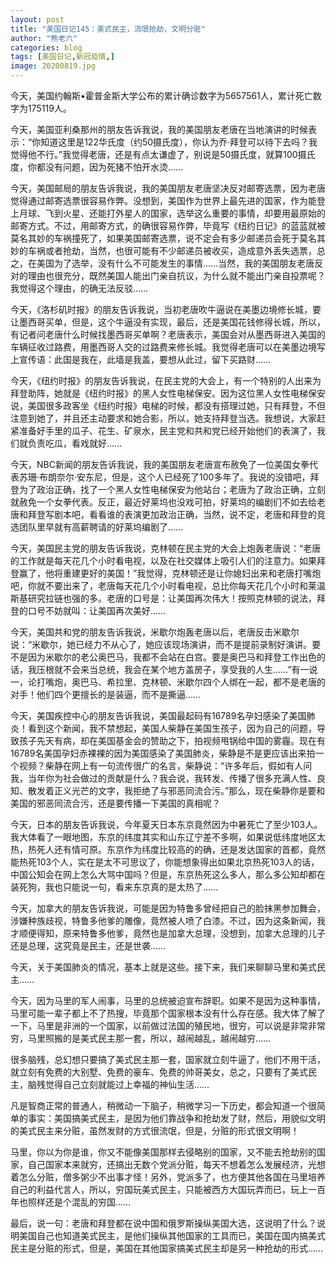 ```yaml
---
layout: post
title: "美国日记145：美式民主，流氓抢劫，文明分赃"
author: "熊老六"
categories: blog
tags: [美国日记,新冠疫情,]
image: 20200819.jpg
---
```

​​​​​​​​​​​​​​今天，美国约翰斯•霍普金斯大学公布的累计确诊数字为5657561人，累计死亡数字为175119人。

今天，美国亚利桑那州的朋友告诉我说，我的美国朋友老唐在当地演讲的时候表示：“你知道这里是122华氏度（约50摄氏度），你认为乔·拜登可以待下去吗？我觉得他不行。”我觉得老唐，还是有点太谦虚了，别说是50摄氏度，就算100摄氏度，你都没有问题，因为死猪不怕开水烫……

今天，美国邮局的朋友告诉我说，我的美国朋友老唐坚决反对邮寄选票，因为老唐觉得通过邮寄选票很容易作弊。没想到，美国作为世界上最先进的国家，作为能登上月球、飞到火星、还能打外星人的国家，选举这么重要的事情，却要用最原始的邮寄方式。不过，用邮寄方式，的确很容易作弊，毕竟写《纽约日记》的蓝蓝就被莫名其妙的车祸撞死了，如果美国邮寄选票，说不定会有多少邮递员会死于莫名其妙的车祸或者抢劫，当然，也很可能有不少邮递员被收买，造成意外丢失选票，总之，在美国为了选举，没有什么不可能发生的事情……当然，我的美国朋友老唐反对的理由也很充分，既然美国人能出门亲自抗议，为什么就不能出门亲自投票呢？我觉得这个理由，的确无法反驳……

今天，《洛杉矶时报》的朋友告诉我说，当初老唐吹牛逼说在美墨边境修长城，要让墨西哥买单，但是，这个牛逼没有实现，最后，还是美国花钱修得长城，所以，有记者问老唐什么时候找墨西哥买单啊？老唐表示，美国会对从墨西哥进入美国的车辆征收过路费，用墨西哥人交的过路费来修长城。我觉得老唐可以在美墨边境写上宣传语：此国是我在，此墙是我盖，要想从此过，留下买路财……

今天，《纽约时报》的朋友告诉我说，在民主党的大会上，有一个特别的人出来为拜登助阵，她就是《纽约时报》的黑人女性电梯保安。因为这位黑人女性电梯保安说，美国很多政客坐《纽约时报》电梯的时候，都没有搭理过她，只有拜登，不但注意到她了，并且还主动要求和她合影，所以，她支持拜登当选。我想说，大家赶紧准备好手里的瓜子、花生、矿泉水，民主党和共和党已经开始他们的表演了，我们就负责吃瓜，看戏就好……

今天，NBC新闻的朋友告诉我说，我的美国朋友老唐宣布赦免了一位美国女拳代表苏珊·布朗奈尔·安东尼，但是，这个人已经死了100多年了。我说的没错吧，拜登为了政治正确，找了一个黑人女性电梯保安为他站台；老唐为了政治正确，立刻就赦免一个女拳代表。反正，最近好莱坞也没戏可拍，好莱坞的编剧们不如去给老唐和拜登写剧本吧，看看谁的表演更加政治正确，当然，说不定，老唐和拜登的竞选团队里早就有高薪聘请的好莱坞编剧了……

今天，美国民主党的朋友告诉我说，克林顿在民主党的大会上炮轰老唐说：“老唐的工作就是每天花几个小时看电视，以及在社交媒体上吸引人们的注意力。如果拜登赢了，他将重建更好的美国！”我觉得，克林顿还是让你媳妇出来和老唐打嘴炮吧，你就不要出来了，老唐每天花几个小时看电视，总比你每天花几个小时和莱温斯基研究拉链也强的多。老唐的口号是：让美国再次伟大！按照克林顿的说法，拜登的口号不妨就叫：让美国再次美好……

今天，美国共和党的朋友告诉我说，米歇尔炮轰老唐以后，老唐反击米歇尔说：“米歇尔，她已经力不从心了，她应该现场演讲，而不是提前录制好演讲。要不是因为米歇尔的老公奥巴马，我都不会站在白宫。要是奥巴马和拜登工作出色的话，我压根就不会来当总统，我会在某个地方盖房子，享受我的人生……”有一说一，论打嘴炮，奥巴马、希拉里、克林顿、米歇尔四个人绑在一起，都不是老唐的对手！他们四个更擅长的是装逼，而不是撕逼……

今天，美国疾控中心的朋友告诉我说，美国最起码有16789名孕妇感染了美国肺炎！看到这个新闻，我不禁想起，美国人柴静在美国生孩子，因为自己的问题，导致孩子先天有病，却在美国基金会的赞助之下，拍视频甩锅给中国的雾霾。现在有16789名美国孕妇赤裸裸的因为美国感染了美国肺炎，柴静是不是更应该出来拍一个视频？柴静在网上有一句流传很广的名言，柴静说：“许多年后，假如有人问我，当年你为社会做过的贡献是什么？我会说，我转发、传播了很多充满人性、良知、散发着正义光芒的文字，我拒绝了与邪恶同流合污。”那么，现在柴静你是要和美国的邪恶同流合污，还是要传播一下美国的真相呢？

今天，日本的朋友告诉我说，今年夏天日本东京竟然因为中暑死亡了至少103人。我大体看了一眼地图，东京的纬度其实和山东辽宁差不多啊，如果说低纬度地区太热，热死人还有情可原。东京作为纬度比较高的的确，还是发达国家的首都，竟然能热死103个人，实在是太不可思议了，你能想象得出如果北京热死103人的话，中国公知会在网上怎么大骂中国吗？但是，东京热死这么多人，那么多公知却都在装死狗，我也只能说一句，看来东京真的是太热了……

今天，加拿大的朋友告诉我说，可能是因为特鲁多曾经把自己的脸抹黑参加舞会，涉嫌种族歧视，特鲁多他爹的雕像，竟然被人喷了白漆。不过，因为这条新闻，我才顺便得知，原来特鲁多他爹，竟然也是加拿大总理，没想到，加拿大总理的儿子还是总理，这究竟是民主，还是世袭……

今天，关于美国肺炎的情况，基本上就是这些。接下来，我们来聊聊马里和美式民主……

今天，因为马里的军人闹事，马里的总统被迫宣布辞职。如果不是因为这种事情，马里可能一辈子都上不了热搜，毕竟那个国家根本没有什么存在感。我大体了解了一下，马里是非洲的一个国家，以前做过法国的殖民地，很穷，可以说是非常非常穷，马里照搬的是美式民主那一套，所以，越闹越乱，越闹越穷……

很多脑残，总幻想只要搞了美式民主那一套，国家就立刻牛逼了，他们不用干活，就立刻有免费的大别墅、免费的豪车、免费的帅哥美女，总之，只要有了美式民主，脑残觉得自己立刻就能过上幸福的神仙生活……

凡是智商正常的普通人，稍微动一下脑子，稍微学习一下历史，都会知道一个很简单的事实：美国搞美式民主，是因为他们靠战争和抢劫发了财，然后，用貌似文明的美式民主来分赃，虽然发财的方式很流氓，但是，分赃的形式很文明啊！

马里，你以为你是谁，你又不能像美国那样去侵略别的国家，又不能去抢劫别的国家，自己国家本来就穷，还搞出无数个党派分赃，每天不想着怎么发展经济，光想着怎么分赃，僧多粥少不出事才怪！另外，党派多了，也方便其他各国在马里培养自己的利益代言人，所以，穷国玩美式民主，只能被西方大国玩弄而已，玩上一百年也照样还是个混乱的穷国……

最后，说一句：老唐和拜登都在说中国和俄罗斯操纵美国大选，这说明了什么？说明美国自己也知道美式民主，是他们操纵其他国家的工具而已，美国在国内搞美式民主是分赃的形式，但是，美国在其他国家搞美式民主却是另一种抢劫的形式……​​​​